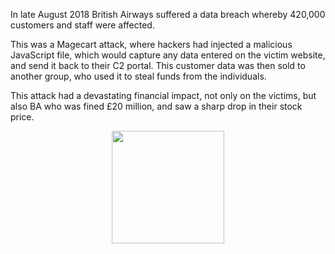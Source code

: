 In late August 2018 British Airways suffered a data breach whereby 420,000 customers and staff were affected.

This was a Magecart attack, where hackers had injected a malicious JavaScript file, which would capture any data entered on the victim website, and send it back to their C2 portal. This customer data was then sold to another group, who used it to steal funds from the individuals.

This attack had a devastating financial impact, not only on the victims, but also BA who was fined £20 million, and saw a sharp drop in their stock price.

<img style="margin: 0 auto; display: flex;" width="180" src="http://wearedesignteam.com/design/images/british-airways-png-flight.png" />
